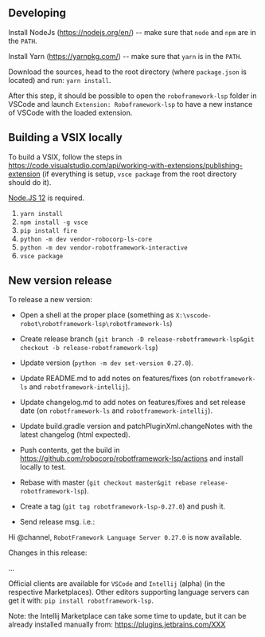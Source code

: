
Developing
-----------

Install NodeJs (https://nodejs.org/en/) -- make sure that `node` and `npm` are in the `PATH`.

Install Yarn (https://yarnpkg.com/) -- make sure that `yarn` is in the `PATH`.

Download the sources, head to the root directory (where `package.json` is located)
and run: `yarn install`.

After this step, it should be possible to open the `roboframework-lsp` folder in VSCode and launch
`Extension: Roboframework-lsp` to have a new instance of VSCode with the loaded extension.


Building a VSIX locally
------------------------

To build a VSIX, follow the steps in https://code.visualstudio.com/api/working-with-extensions/publishing-extension
(if everything is setup, `vsce package` from the root directory should do it).

[Node.JS 12](https://nodejs.org/es/blog/release/v12.13.0/) is required.

1. `yarn install`
2. `npm install -g vsce`
3. `pip install fire`
4. `python -m dev vendor-robocorp-ls-core`
5. `python -m dev vendor-robotframework-interactive`
6. `vsce package`

New version release
--------------------

To release a new version:

- Open a shell at the proper place (something as `X:\vscode-robot\robotframework-lsp\robotframework-ls`)

- Create release branch (`git branch -D release-robotframework-lsp&git checkout -b release-robotframework-lsp`)

- Update version (`python -m dev set-version 0.27.0`).

- Update README.md to add notes on features/fixes (on `robotframework-ls` and `robotframework-intellij`).

- Update changelog.md to add notes on features/fixes and set release date (on `robotframework-ls` and `robotframework-intellij`).

- Update build.gradle version and patchPluginXml.changeNotes with the latest changelog (html expected).

- Push contents, get the build in https://github.com/robocorp/robotframework-lsp/actions and install locally to test.

- Rebase with master (`git checkout master&git rebase release-robotframework-lsp`).

- Create a tag (`git tag robotframework-lsp-0.27.0`) and push it.

- Send release msg. i.e.:

Hi @channel, `RobotFramework Language Server 0.27.0` is now available.

Changes in this release:

...

Official clients are available for `VSCode` and `Intellij` (alpha) (in the respective Marketplaces).
Other editors supporting language servers can get it with: `pip install robotframework-lsp`.

Note: the Intellij Marketplace can take some time to update, but it can be already installed manually from: https://plugins.jetbrains.com/XXX
